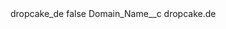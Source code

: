 <?xml version="1.0" encoding="UTF-8"?>
<CustomMetadata xmlns="http://soap.sforce.com/2006/04/metadata" xmlns:xsi="http://www.w3.org/2001/XMLSchema-instance" xmlns:xsd="http://www.w3.org/2001/XMLSchema">
    <label>dropcake_de</label>
    <protected>false</protected>
    <values>
        <field>Domain_Name__c</field>
        <value xsi:type="xsd:string">dropcake.de</value>
    </values>
</CustomMetadata>
